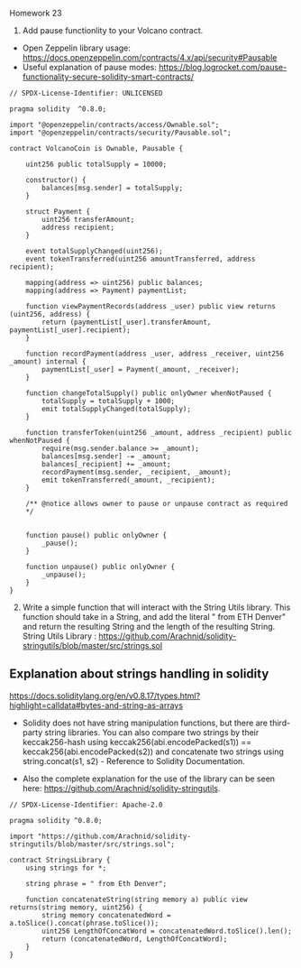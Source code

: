 Homework 23
1. Add pause functionlity to your Volcano contract.
- Open Zeppelin library usage: https://docs.openzeppelin.com/contracts/4.x/api/security#Pausable
- Useful explanation of pause modes: https://blog.logrocket.com/pause-functionality-secure-solidity-smart-contracts/
```solidity
// SPDX-License-Identifier: UNLICENSED

pragma solidity  ^0.8.0;

import "@openzeppelin/contracts/access/Ownable.sol";
import "@openzeppelin/contracts/security/Pausable.sol";

contract VolcanoCoin is Ownable, Pausable {
    
    uint256 public totalSupply = 10000; 

    constructor() {
        balances[msg.sender] = totalSupply;
    }

    struct Payment {
        uint256 transferAmount;
        address recipient;
    }

    event totalSupplyChanged(uint256);
    event tokenTransferred(uint256 amountTransferred, address recipient);

    mapping(address => uint256) public balances;
    mapping(address => Payment) paymentList;

    function viewPaymentRecords(address _user) public view returns (uint256, address) {
        return (paymentList[_user].transferAmount, paymentList[_user].recipient);
    }

    function recordPayment(address _user, address _receiver, uint256 _amount) internal {
        paymentList[_user] = Payment(_amount, _receiver);
    }

    function changeTotalSupply() public onlyOwner whenNotPaused {
        totalSupply = totalSupply + 1000;
        emit totalSupplyChanged(totalSupply);
    }

    function transferToken(uint256 _amount, address _recipient) public whenNotPaused {
        require(msg.sender.balance >= _amount);
        balances[msg.sender] -= _amount;
        balances[_recipient] += _amount; 
        recordPayment(msg.sender, _recipient, _amount);
        emit tokenTransferred(_amount, _recipient);
    }

    /** @notice allows owner to pause or unpause contract as required
    */


    function pause() public onlyOwner {
        _pause();
    }

    function unpause() public onlyOwner {
        _unpause();
    }
}

```
2. Write a simple function that will interact with the String Utils library. This function
should take in a String, and add the literal " from ETH Denver" and return the resulting
String and the length of the resulting String.
String Utils Library : https://github.com/Arachnid/solidity-stringutils/blob/master/src/strings.sol

## Explanation about strings handling in solidity
https://docs.soliditylang.org/en/v0.8.17/types.html?highlight=calldata#bytes-and-string-as-arrays
- Solidity does not have string manipulation functions, but there are third-party string libraries. You can also compare two strings by their keccak256-hash using keccak256(abi.encodePacked(s1)) == keccak256(abi.encodePacked(s2)) and concatenate two strings using string.concat(s1, s2) - Reference to Solidity Documentation.

- Also the complete explanation for the use of the library can be seen here: https://github.com/Arachnid/solidity-stringutils.

```solidity
// SPDX-License-Identifier: Apache-2.0

pragma solidity ^0.8.0;

import "https://github.com/Arachnid/solidity-stringutils/blob/master/src/strings.sol";

contract StringsLibrary {
    using strings for *;

    string phrase = " from Eth Denver";

    function concatenateString(string memory a) public view returns(string memory, uint256) {
        string memory concatenatedWord = a.toSlice().concat(phrase.toSlice());
        uint256 LengthOfConcatWord = concatenatedWord.toSlice().len();
        return (concatenatedWord, LengthOfConcatWord);
    }
}
```